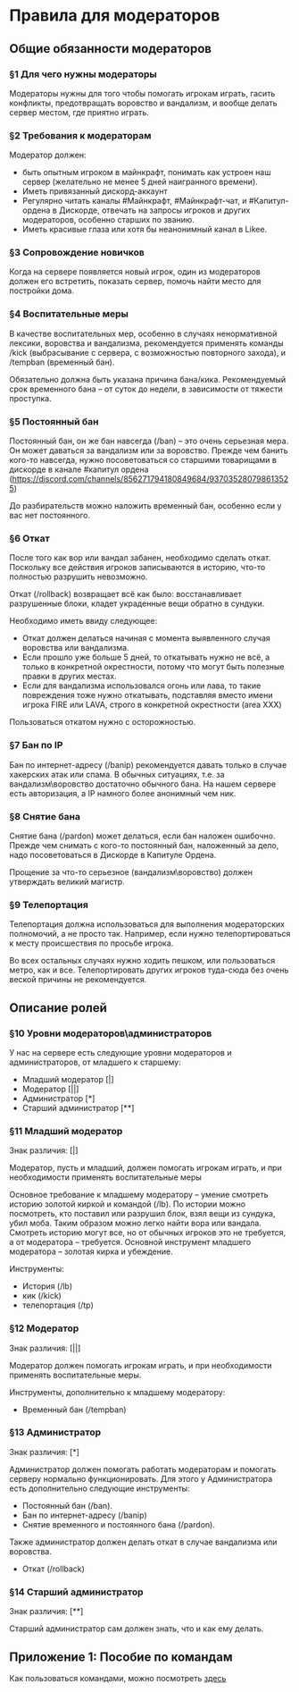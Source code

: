 # Правила для модераторов

## Общие обязанности модераторов

### §1 Для чего нужны модераторы
Модераторы нужны для того чтобы помогать игрокам играть, гасить конфликты, предотвращать воровство и вандализм, и вообще делать сервер местом, где приятно играть.

### §2 Требования к модераторам
Модератор должен: 
* быть опытным игроком в майнкрафт, 
понимать как устроен наш сервер (желательно не менее 5 дней наигранного времени).
* Иметь привязанный дискорд-аккаунт 
* Регулярно читать каналы #Майнкрафт, #Майнкрафт-чат, и #Капитул-ордена в Дискорде, отвечать на запросы игроков и других модераторов, особенно старших по званию.
* Иметь красивые глаза или хотя бы неанонимный канал в Likee.

### §3 Сопровождение новичков
Когда на сервере появляется новый игрок, один из модераторов должен его встретить, показать сервер, помочь найти место для постройки дома.

### §4 Воспитательные меры
В качестве воспитательных мер, особенно в случаях ненормативной лексики, воровства и вандализма, рекомендуется применять команды /kick (выбрасывание с сервера, с возможностью повторного захода), и /tempban (временный бан). 

Обязательно должна быть указана причина бана/кика. Рекомендуемый срок временного бана – от суток до недели, в зависимости от тяжести проступка.

### §5 Постоянный бан
Постоянный бан, он же бан навсегда (/ban) – это очень серьезная мера. Он может даваться за вандализм или за воровство. Прежде чем банить кого-то навсегда, нужно посоветоваться со старшими товарищами в дискорде в канале  #капитул ордена (https://discord.com/channels/856271794180849684/937035280798613525)

До разбирательств можно наложить временный бан, особенно если у вас нет постоянного. 

### §6 Откат
После того как вор или вандал забанен, необходимо сделать откат.  Поскольку все действия игроков записываются в историю, что-то полностью разрушить невозможно.

Откат (/rollback) возвращает всё как было: восстанавливает разрушенные блоки,  кладет украденные вещи обратно в сундуки.  

Необходимо иметь ввиду следующее:
* Откат должен делаться начиная с момента выявленного случая воровства или вандализма. 
* Если прошло уже больше 5 дней, то откатывать нужно не всё, а только в конкретной окрестности, потому что могут быть полезные правки в других местах. 
* Если для вандализма использовался огонь или лава, то такие повреждения тоже нужно откатывать, подставляя вместо имени игрока  FIRE  или LAVA,  строго в конкретной окрестности (area XXX)

Пользоваться откатом нужно с осторожностью.

### §7 Бан по IP
Бан по интернет-адресу (/banip) рекомендуется давать только в случае хакерских атак или спама.  В обычных ситуациях, т.е. за вандализм\воровство достаточно обычного бана. На нашем сервере есть авторизация, а IP намного более анонимный чем ник.

### §8 Снятие бана
Снятие бана (/pardon) может делаться, если бан наложен ошибочно. Прежде чем снимать с кого-то постоянный бан, наложенный за дело, надо посоветоваться в Дискорде в  Капитуле Ордена.

Прощение за что-то серьезное (вандализм\воровство) должен утверждать великий магистр.

### §9 Телепортация
Телепортация должна использоваться для выполнения модераторских полномочий, а не просто так. Например, если нужно телепортироваться к месту происшествия по просьбе игрока. 

Во всех остальных случаях нужно ходить пешком, или пользоваться метро, как и все. Телепортировать других игроков туда-сюда без очень веской причины не рекомендуется.

## Описание ролей
### §10 Уровни модераторов\администраторов
 У нас на сервере есть следующие уровни модераторов и администраторов, от младшего к старшему:
* Младший модератор [|] 
* Модератор [||]
* Администратор [*]
* Старший администратор [**]

### §11 Младший модератор
Знак различия: [|]

Модератор, пусть и младший, должен помогать игрокам играть, и при необходимости применять воспитательные меры

Основное требование к младшему модератору – умение смотреть историю золотой киркой и командой (/lb). По истории можно посмотреть, кто поставил или разрушил блок, взял вещи из сундука, убил моба. Таким образом можно легко найти вора или вандала. 
Смотреть историю могут все, но от обычных игроков это не требуется, а от модератора – требуется. 
Основной инструмент младшего модератора – золотая кирка и убеждение. 

Инструменты:
* История (/lb)
* кик (/kick)
* телепортация (/tp)

### §12 Модератор
Знак различия:  [||]

Модератор должен помогать игрокам играть, и при необходимости применять воспитательные меры.

Инструменты, дополнительно к младшему модератору:
* Временный бан (/tempban)

### §13 Администратор
Знак различия: [*]

Администратор должен помогать работать модераторам и помогать серверу нормально функционировать. Для этого у Администратора есть  дополнительно следующие инструменты:
* Постоянный бан (/ban). 
* Бан по интернет-адресу (/banip)
* Снятие временного и постоянного бана (/pardon). 

Также администратор должен делать откат в случае вандализма или воровства. 
* Откат (/rollback) 

### §14 Старший администратор
Знак различия: [**]

Старший администратор сам должен знать, что и как ему делать.

## Приложение 1: Пособие по командам
Как пользоваться командами, можно посмотреть [здесь](moderation.md)


